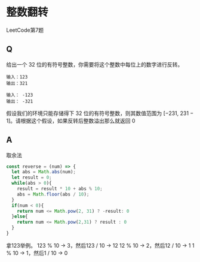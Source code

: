 # 整数翻转
LeetCode第7题

## Q
给出一个 32 位的有符号整数，你需要将这个整数中每位上的数字进行反转。
```
输入：123
输出：321

输入： -123
输出： -321
```
假设我们的环境只能存储得下 32 位的有符号整数，则其数值范围为 [−231,  231 − 1]。请根据这个假设，如果反转后整数溢出那么就返回 0

## A
取余法
``` javascript
const reverse = (num) => {
  let abs = Math.abs(num);
  let result = 0;
  while(abs > 0){
    result = result * 10 + abs % 10;
    abs = Math.floor(abs / 10);
  }
  if(num < 0){
    return num <= Math.pow(2, 31) ? -result: 0
  }else{
    return num <= Math.pow(2,31) ? result : 0
  }
}
```

拿123举例。
123 % 10 -> 3，然后123 / 10 -> 12
12 % 10 -> 2，然后12 / 10 -> 1
1 % 10 -> 1，然后1 / 10 -> 0
